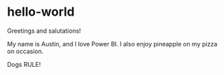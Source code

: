 # hello-world

Greetings and salutations!

My name is Austin, and I love Power BI. I also enjoy pineapple on my pizza on occasion.

Dogs RULE!
